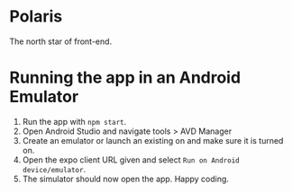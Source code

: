 # Polaris

The north star of front-end.

# Running the app in an Android Emulator

1. Run the app with `npm start`.
2. Open Android Studio and navigate tools > AVD Manager
3. Create an emulator or launch an existing on and make sure it is turned on.
4. Open the expo client URL given and select `Run on Android device/emulator`.
5. The simulator should now open the app. Happy coding.
